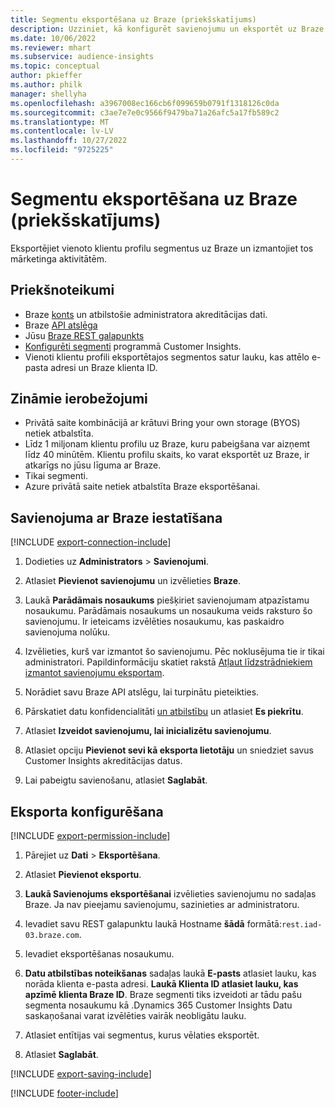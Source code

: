 ```yaml
---
title: Segmentu eksportēšana uz Braze (priekšskatījums)
description: Uzziniet, kā konfigurēt savienojumu un eksportēt uz Braze.
ms.date: 10/06/2022
ms.reviewer: mhart
ms.subservice: audience-insights
ms.topic: conceptual
author: pkieffer
ms.author: philk
manager: shellyha
ms.openlocfilehash: a3967008ec166cb6f099659b0791f1318126c0da
ms.sourcegitcommit: c3ae7e7e0c9566f9479ba71a26afc5a17fb589c2
ms.translationtype: MT
ms.contentlocale: lv-LV
ms.lasthandoff: 10/27/2022
ms.locfileid: "9725225"
---
```

# <a name="export-segments-to-braze-preview"></a>Segmentu eksportēšana uz Braze (priekšskatījums)

Eksportējiet vienoto klientu profilu segmentus uz Braze un izmantojiet tos mārketinga aktivitātēm.

## <a name="prerequisites"></a>Priekšnoteikumi

- Braze [konts](https://www.braze.com/) un atbilstošie administratora akreditācijas dati.
- Braze [API atslēga](https://www.braze.com/docs/api/basics/)
- Jūsu [Braze REST galapunkts](https://www.braze.com/docs/api/basics/#api-definitions) 
- [Konfigurēti segmenti](segments.md) programmā Customer Insights.
- Vienoti klientu profili eksportētajos segmentos satur lauku, kas attēlo e-pasta adresi un Braze klienta ID.

## <a name="known-limitations"></a>Zināmie ierobežojumi

- Privātā saite kombinācijā ar krātuvi Bring your own storage (BYOS) netiek atbalstīta.
- Līdz 1 miljonam klientu profilu uz Braze, kuru pabeigšana var aizņemt līdz 40 minūtēm. Klientu profilu skaits, ko varat eksportēt uz Braze, ir atkarīgs no jūsu līguma ar Braze.
- Tikai segmenti.
- Azure privātā saite netiek atbalstīta Braze eksportēšanai.

## <a name="set-up-connection-to-braze"></a>Savienojuma ar Braze iestatīšana

[!INCLUDE [export-connection-include](includes/export-connection-admn.md)]

1. Dodieties uz **Administrators** > **Savienojumi**.

1. Atlasiet **Pievienot savienojumu** un izvēlieties **Braze**.

1. Laukā **Parādāmais nosaukums** piešķiriet savienojumam atpazīstamu nosaukumu. Parādāmais nosaukums un nosaukuma veids raksturo šo savienojumu. Ir ieteicams izvēlēties nosaukumu, kas paskaidro savienojuma nolūku.

1. Izvēlieties, kurš var izmantot šo savienojumu. Pēc noklusējuma tie ir tikai administratori. Papildinformāciju skatiet rakstā [Atļaut līdzstrādniekiem izmantot savienojumu eksportam](connections.md#allow-contributors-to-use-a-connection-for-exports).

1. Norādiet savu Braze API atslēgu, lai turpinātu pieteikties.

1. Pārskatiet datu konfidencialitāti [un atbilstību](connections.md#data-privacy-and-compliance) un atlasiet **Es piekrītu**.

1. Atlasiet **Izveidot savienojumu, lai inicializētu savienojumu**.

1. Atlasiet opciju **Pievienot sevi kā eksporta lietotāju** un sniedziet savus Customer Insights akreditācijas datus.

1. Lai pabeigtu savienošanu, atlasiet **Saglabāt**.

## <a name="configure-an-export"></a>Eksporta konfigurēšana

[!INCLUDE [export-permission-include](includes/export-permission.md)]

1. Pārejiet uz **Dati** > **Eksportēšana**.

1. Atlasiet **Pievienot eksportu**.

1. **Laukā Savienojums eksportēšanai** izvēlieties savienojumu no sadaļas Braze. Ja nav pieejamu savienojumu, sazinieties ar administratoru.

1. Ievadiet savu REST galapunktu laukā Hostname **šādā** formātā:`rest.iad-03.braze.com`.

1. Ievadiet eksportēšanas nosaukumu.

1. **Datu atbilstības noteikšanas** sadaļas laukā **E-pasts** atlasiet lauku, kas norāda klienta e-pasta adresi. **Laukā Klienta ID atlasiet lauku, kas apzīmē klienta Braze ID**. Braze segmenti tiks izveidoti ar tādu pašu segmenta nosaukumu kā .Dynamics 365 Customer Insights Datu saskaņošanai varat izvēlēties vairāk neobligātu lauku.

1. Atlasiet entītijas vai segmentus, kurus vēlaties eksportēt.

1. Atlasiet **Saglabāt**.

[!INCLUDE [export-saving-include](includes/export-saving.md)]

[!INCLUDE [footer-include](includes/footer-banner.md)]
